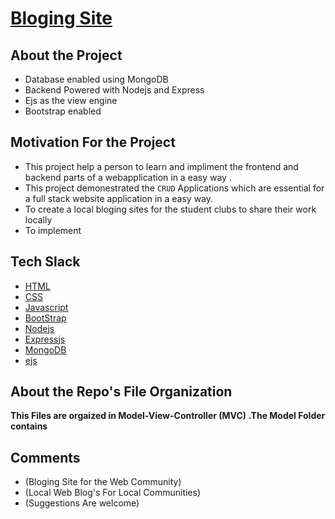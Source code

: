 # [Bloging Site]()

## About the Project
- Database enabled using MongoDB
- Backend Powered with Nodejs and Express
- Ejs as the view engine 
- Bootstrap enabled

## Motivation For the Project

- This project help a person to learn and impliment the frontend and backend parts of a webapplication in a easy way . 
- This project demonestrated the `CRUD` Applications which are essential for a full stack website application in a easy way.
- To create a local bloging sites for the student clubs to share their work locally 
-  To implement    

## Tech Slack
- [HTML](https://html.com/)
- [CSS](https://www.free-css.com/)
- [Javascript](https://www.javascript.com/)
- [BootStrap](https://getbootstrap.com/)
- [Nodejs](https://nodejs.org/en/)
- [Expressjs](https://expressjs.com/)
- [MongoDB](https://www.mongodb.com/)
- [ejs](https://ejs.co/)

## About the Repo's File Organization
__This Files are orgaized in Model-View-Controller (MVC) .The Model Folder contains__

 ## Comments
 - (Bloging Site for the Web Community)
 - (Local Web Blog's For Local Communities)
 - (Suggestions Are welcome)
